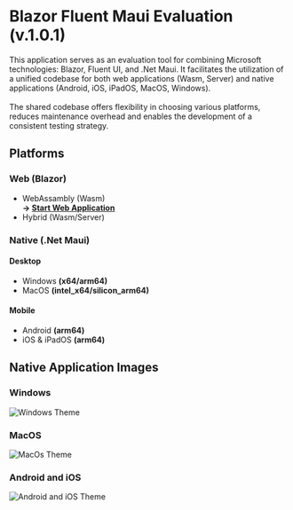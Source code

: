 Blazor Fluent Maui Evaluation (v.1.0.1)
===

This application serves as an evaluation tool for combining Microsoft technologies: Blazor, Fluent UI, and .Net Maui.
It facilitates the utilization of a unified codebase for both web applications (Wasm, Server) and native applications (Android, iOS, iPadOS, MacOS, Windows).
<br/><br/>
The shared codebase offers flexibility in choosing various platforms, reduces maintenance overhead and enables the development of a consistent testing strategy.
<br/>

## Platforms

### Web (Blazor)
* WebAssambly (Wasm)<br/>
**-> [Start Web Application](https://2and4.github.io/blazor-fluent-maui-eval/)**
* Hybrid (Wasm/Server)

### Native (.Net Maui)

#### Desktop
* Windows **(x64/arm64)**
* MacOS **(intel_x64/silicon_arm64)**

#### Mobile
* Android **(arm64)**
* iOS & iPadOS **(arm64)**

## Native Application Images

### Windows
![Windows Theme](https://2and4.github.io/blazor-fluent-maui-eval/_assets/BFM_Windows.png "Windows Theme")

### MacOS
![MacOs Theme](https://2and4.github.io/blazor-fluent-maui-eval/_assets/BFM_MacOS.png "MacOs Theme")

### Android and iOS
![Android and iOS Theme](https://2and4.github.io/blazor-fluent-maui-eval/_assets/BFM_Mobile_DarkAndLight.png "Android and iOS Theme")
